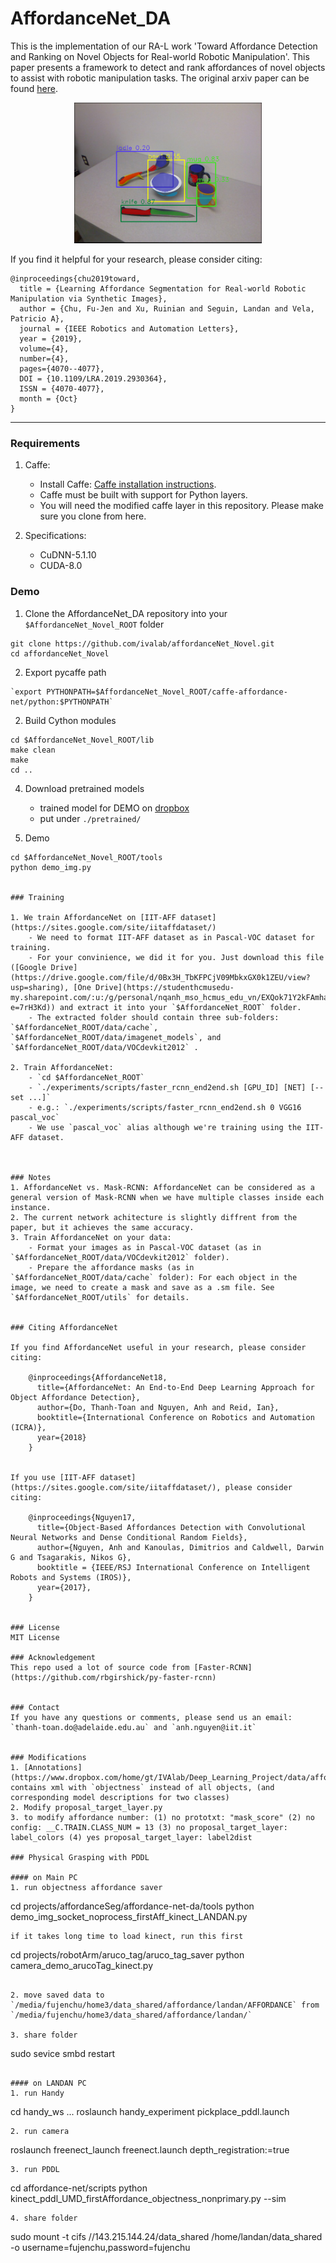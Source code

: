 # AffordanceNet_DA
This is the implementation of our RA-L work 'Toward Affordance Detection and Ranking on Novel Objects for Real-world Robotic Manipulation'. This paper presents a framework to detect and rank affordances of novel objects to assist with robotic manipulation tasks. The original arxiv paper can be found [here](https://ieeexplore.ieee.org/abstract/document/8770077).

<p align="center">
<img src="https://github.com/ivalab/affordanceNet_DA/blob/damask/fig/overlap_fewdigit.png" alt="drawing" width="300"/>
</p>

If you find it helpful for your research, please consider citing:

    @inproceedings{chu2019toward,
      title = {Learning Affordance Segmentation for Real-world Robotic Manipulation via Synthetic Images},
      author = {Chu, Fu-Jen and Xu, Ruinian and Seguin, Landan and Vela, Patricio A},
      journal = {IEEE Robotics and Automation Letters},
      year = {2019},
      volume={4},
      number={4},
      pages={4070--4077},    
      DOI = {10.1109/LRA.2019.2930364},
      ISSN = {4070-4077},
      month = {Oct}
    }

------------------------------------

### Requirements

1. Caffe:
	- Install Caffe: [Caffe installation instructions](http://caffe.berkeleyvision.org/installation.html).
	- Caffe must be built with support for Python layers.
	- You will need the modified caffe layer in this repository. Please make sure you clone from here.

2. Specifications:
	- CuDNN-5.1.10
	- CUDA-8.0


### Demo

1. Clone the AffordanceNet_DA repository into your `$AffordanceNet_Novel_ROOT` folder
```
git clone https://github.com/ivalab/affordanceNet_Novel.git
cd affordanceNet_Novel
```

2. Export pycaffe path
```
`export PYTHONPATH=$AffordanceNet_Novel_ROOT/caffe-affordance-net/python:$PYTHONPATH`
```

2. Build Cython modules
```
cd $AffordanceNet_Novel_ROOT/lib
make clean
make
cd ..
```

4. Download pretrained models
    - trained model for DEMO on [dropbox](https://www.dropbox.com/s/u28kllclmv8rb6f/vgg16_faster_rcnn_iter_70000.caffemodel?dl=0) 
    - put under `./pretrained/`

5. Demo
```
cd $AffordanceNet_Novel_ROOT/tools
python demo_img.py

	
### Training

1. We train AffordanceNet on [IIT-AFF dataset](https://sites.google.com/site/iitaffdataset/)
	- We need to format IIT-AFF dataset as in Pascal-VOC dataset for training.
	- For your convinience, we did it for you. Just download this file ([Google Drive](https://drive.google.com/file/d/0Bx3H_TbKFPCjV09MbkxGX0k1ZEU/view?usp=sharing), [One Drive](https://studenthcmusedu-my.sharepoint.com/:u:/g/personal/nqanh_mso_hcmus_edu_vn/EXQok71Y2kFAmhaabY2TQO8BFIO1AqqH5GcMOfPqgn_q2g?e=7rH3Kd)) and extract it into your `$AffordanceNet_ROOT` folder.
	- The extracted folder should contain three sub-folders: `$AffordanceNet_ROOT/data/cache`, `$AffordanceNet_ROOT/data/imagenet_models`, and `$AffordanceNet_ROOT/data/VOCdevkit2012` .

2. Train AffordanceNet:
	- `cd $AffordanceNet_ROOT`
	- `./experiments/scripts/faster_rcnn_end2end.sh [GPU_ID] [NET] [--set ...]`
	- e.g.: `./experiments/scripts/faster_rcnn_end2end.sh 0 VGG16 pascal_voc`
	- We use `pascal_voc` alias although we're training using the IIT-AFF dataset.



### Notes
1. AffordanceNet vs. Mask-RCNN: AffordanceNet can be considered as a general version of Mask-RCNN when we have multiple classes inside each instance.
2. The current network achitecture is slightly diffrent from the paper, but it achieves the same accuracy.
3. Train AffordanceNet on your data:
	- Format your images as in Pascal-VOC dataset (as in `$AffordanceNet_ROOT/data/VOCdevkit2012` folder).
	- Prepare the affordance masks (as in `$AffordanceNet_ROOT/data/cache` folder): For each object in the image, we need to create a mask and save as a .sm file. See `$AffordanceNet_ROOT/utils` for details.


### Citing AffordanceNet

If you find AffordanceNet useful in your research, please consider citing:

	@inproceedings{AffordanceNet18,
	  title={AffordanceNet: An End-to-End Deep Learning Approach for Object Affordance Detection},
	  author={Do, Thanh-Toan and Nguyen, Anh and Reid, Ian},
	  booktitle={International Conference on Robotics and Automation (ICRA)},
	  year={2018}
	}


If you use [IIT-AFF dataset](https://sites.google.com/site/iitaffdataset/), please consider citing:

	@inproceedings{Nguyen17,
	  title={Object-Based Affordances Detection with Convolutional Neural Networks and Dense Conditional Random Fields},
	  author={Nguyen, Anh and Kanoulas, Dimitrios and Caldwell, Darwin G and Tsagarakis, Nikos G},
	  booktitle = {IEEE/RSJ International Conference on Intelligent Robots and Systems (IROS)},
	  year={2017},
	}


### License
MIT License

### Acknowledgement
This repo used a lot of source code from [Faster-RCNN](https://github.com/rbgirshick/py-faster-rcnn)


### Contact
If you have any questions or comments, please send us an email: `thanh-toan.do@adelaide.edu.au` and `anh.nguyen@iit.it`


### Modifications
1. [Annotations](https://www.dropbox.com/home/gt/IVAlab/Deep_Learning_Project/data/affordanceNovel/Annotations_objectness) contains xml with `objectness` instead of all objects, (and corresponding model descriptions for two classes)   
2. Modify proposal_target_layer.py
3. to modify affordance number: (1) no prototxt: "mask_score" (2) no config: __C.TRAIN.CLASS_NUM = 13 (3) no proposal_target_layer: label_colors (4) yes proposal_target_layer: label2dist

### Physical Grasping with PDDL

#### on Main PC
1. run objectness affordance saver
```
cd projects/affordanceSeg/affordance-net-da/tools
python demo_img_socket_noprocess_firstAff_kinect_LANDAN.py
```
if it takes long time to load kinect, run this first
```
cd projects/robotArm/aruco_tag/aruco_tag_saver
python camera_demo_arucoTag_kinect.py
```

2. move saved data to `/media/fujenchu/home3/data_shared/affordance/landan/AFFORDANCE` from `/media/fujenchu/home3/data_shared/affordance/landan/`

3. share folder
```
sudo sevice smbd restart
```

#### on LANDAN PC
1. run Handy
```
cd handy_ws
...
roslaunch handy_experiment pickplace_pddl.launch
```
2. run camera
```
roslaunch freenect_launch freenect.launch depth_registration:=true
```
3. run PDDL
```
cd affordance-net/scripts
python kinect_pddl_UMD_firstAffordance_objectness_nonprimary.py --sim
```
4. share folder
```
sudo mount -t cifs //143.215.144.24/data_shared /home/landan/data_shared -o username=fujenchu,password=fujenchu
```



